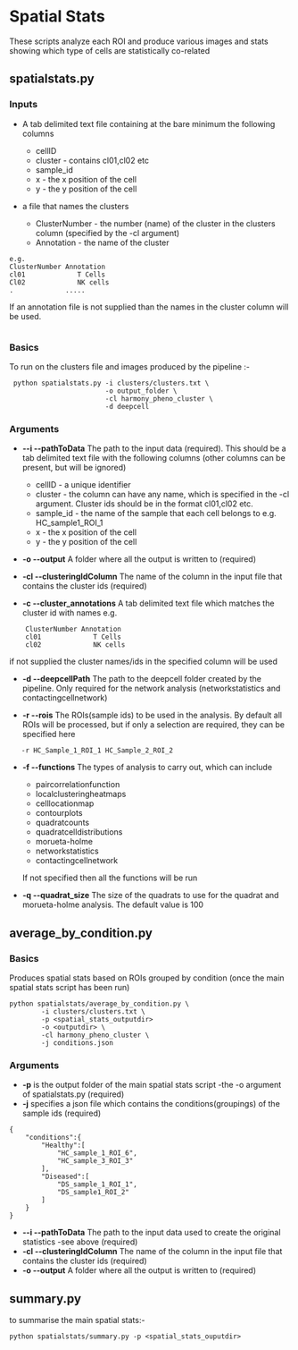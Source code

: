 # Spatial Stats

These scripts analyze each ROI and produce various images and stats showing which type of cells are statistically co-related

## spatialstats.py

### Inputs

* A tab delimited text file containing at the bare minimum the following columns
    * cellID
    * cluster - contains cl01,cl02 etc
    * sample_id
    * x - the x position of the cell 
    * y - the y position of the cell

* a file that names the clusters
    * ClusterNumber - the number (name) of the cluster in the clusters column (specified by the -cl argument)
    * Annotation - the name of the cluster
```
e.g.
ClusterNumber Annotation
cl01             T Cells
Cl02             NK cells
.             .....
```
If an annotation file is not supplied than the names in the cluster column will be used.

```

```


### Basics 
To run on the  clusters file and images produced by the pipeline :-  
```
 python spatialstats.py -i clusters/clusters.txt \
                        -o output_folder \
                        -cl harmony_pheno_cluster \
                        -d deepcell
```


### Arguments

* **--i --pathToData** The path to the input data (required). This should be a tab delimited text file with the following columns (other columns can be present, but will be ignored)
    * cellID - a unique identifier
    * cluster - the column can have any name, which is specified in the -cl argument. Cluster ids should be in the format cl01,cl02 etc. 
    * sample_id - the name of the sample that each cell belongs to e.g. HC_sample1_ROI_1
    * x - the x position of the cell 
    * y - the y position of the cell

* **-o --output** A folder where all the output is written to (required)

* **-cl --clusteringIdColumn** The name of the column in the input  file that contains the cluster ids (required)

* **-c --cluster_annotations** A tab delimited text file which matches the cluster id with names e.g.
```
    ClusterNumber Annotation
    cl01             T Cells
    cl02             NK cells
```
if not supplied the cluster names/ids in the specified column will be used

* **-d --deepcellPath** The path to the deepcell folder created by the pipeline. Only required for the network analysis (networkstatistics and contactingcellnetwork)

* **-r --rois** The ROIs(sample ids) to be used in the analysis. By default all ROIs will be processed, but if only a selection are required, they can be specified here

```
   -r HC_Sample_1_ROI_1 HC_Sample_2_ROI_2
```

* **-f --functions** The types of analysis to carry out, which can include 
    * paircorrelationfunction
    * localclusteringheatmaps
    * celllocationmap
    * contourplots
    * quadratcounts
    * quadratcelldistributions
    * morueta-holme
    * networkstatistics
    * contactingcellnetwork

    If not specified then all the functions will be run

* **-q --quadrat_size** The size of the quadrats to use for the quadrat and morueta-holme analysis. The default value is 100 



## average_by_condition.py

### Basics 
Produces spatial stats based on ROIs grouped by condition (once the main spatial stats script has been run)
```
python spatialstats/average_by_condition.py \
        -i clusters/clusters.txt \
        -p <spatial_stats_outputdir>
        -o <outputdir> \
        -cl harmony_pheno_cluster \
        -j conditions.json
```


### Arguments


* **-p** is the output folder of the main spatial stats script -the -o argument of spatialstats.py (required)
* **-j** specifies a json file which contains the conditions(groupings) of the sample ids (required)
```
{
	"conditions":{
        "Healthy":[
	        "HC_sample_1_ROI_6",
            "HC_sample_3_ROI_3"
        ],
        "Diseased":[
            "DS_sample_1_ROI_1",
            "DS_sample1_ROI_2"
        ]
    }
}

```
* **--i --pathToData** The path to the input data used to create the original statistics -see above (required)
* **-cl --clusteringIdColumn** The name of the column in the input file that contains the cluster ids (required)
* **-o --output** A folder where all the output is written to (required)




## summary.py

to summarise the main spatial stats:-
```
python spatialstats/summary.py -p <spatial_stats_ouputdir>
```


